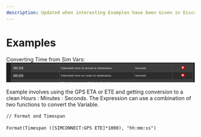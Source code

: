 ```yaml
---
description: Updated when interesting Examples have been Given in Discord
---
```


# Examples

Converting Time from Sim Vars:\
![](../../.gitbook/assets/image.png)

Example involves using the GPS ETA or ETE and getting conversion to a clean Hours : Minutes : Seconds.  The Expression can use a combination of two functions to convert the Variable.

```
// Format and Timespan

Format(Timespan ([SIMCONNECT:GPS ETE]*1000), "hh:mm:ss") 
```
